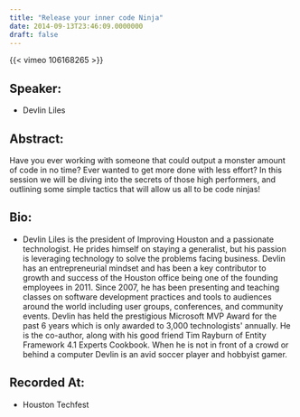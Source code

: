 ```yaml
---
title: "Release your inner code Ninja"
date: 2014-09-13T23:46:09.0000000
draft: false
---
```


{{< vimeo 106168265 >}}

## Speaker:

 - Devlin Liles

## Abstract:

<p>Have you ever working with someone that could output a monster amount of code in no time? Ever wanted to get more done with less effort? In this session we will be diving into the secrets of those high performers, and outlining some simple tactics that will allow us all to be code ninjas!</p>

## Bio:

 - <p>Devlin Liles is the president of Improving Houston and a passionate technologist. He prides himself on staying a generalist, but his passion is leveraging technology to solve the problems facing business. Devlin has an entrepreneurial mindset and has been a key contributor to growth and success of the Houston office being one of the founding employees in 2011. Since 2007, he has been presenting and teaching classes on software development practices and tools to audiences around the world including user groups, conferences, and community events. Devlin has held the prestigious Microsoft MVP Award for the past 6 years which is only awarded to 3,000 technologists' annually. He is the co-author, along with his good friend Tim Rayburn of Entity Framework 4.1 Experts Cookbook. When he is not in front of a crowd or behind a computer Devlin is an avid soccer player and hobbyist gamer.</p>

## Recorded At:

 - Houston Techfest

